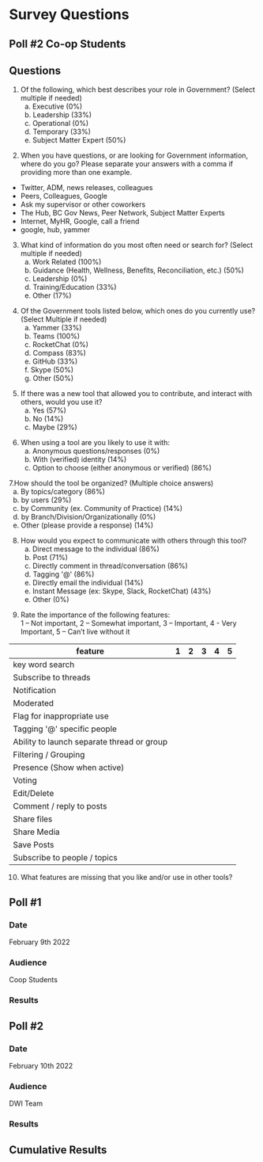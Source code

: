 # Survey Questions

## Poll #2 Co-op Students
## Questions

1. Of the following, which best describes your role in Government? (Select multiple if needed)  
&nbsp; a. Executive  (0%)  
&nbsp; b. Leadership  (33%)  
&nbsp; c. Operational  (0%)  
&nbsp; d. Temporary  (33%)  
&nbsp; e. Subject Matter Expert  (50%)   
  
2. When you have questions, or are looking for Government information, where do you go? Please separate your answers with a comma if providing more than one example.  
- Twitter, ADM, news releases, colleagues  
- Peers, Colleagues, Google  
- Ask my supervisor or other coworkers  
- The Hub, BC Gov News, Peer Network, Subject Matter Experts  
- Internet, MyHR, Google, call a friend  
- google, hub, yammer
  
3.  What kind of information do you most often need or search for? (Select multiple if needed)  
&nbsp; a. Work Related  (100%)  
&nbsp; b. Guidance (Health, Wellness, Benefits, Reconciliation, etc.)  (50%)  
&nbsp; c. Leadership  (0%)  
&nbsp; d. Training/Education  (33%)  
&nbsp; e. Other  (17%)  
  
4. Of the Government tools listed below, which ones do you currently use? (Select Multiple if needed)  
&nbsp; a. Yammer  (33%)  
&nbsp; b. Teams  (100%)  
&nbsp; c. RocketChat  (0%)  
&nbsp; d. Compass  (83%)  
&nbsp; e. GitHub  (33%)  
&nbsp; f. Skype  (50%)  
&nbsp; g. Other  (50%)  
  
5. If there was a new tool that allowed you to contribute, and interact with others, would you use it?    
&nbsp; a. Yes  (57%)  
&nbsp; b. No  (14%)  
&nbsp; c. Maybe  (29%)  
  
6. When using a tool are you likely to use it with:   
&nbsp; a. Anonymous questions/responses  (0%)  
&nbsp; b. With (verified) identity   (14%)  
&nbsp; c. Option to choose (either anonymous or verified)  (86%)  
   
7.How should the tool be organized? (Multiple choice answers)    
&nbsp; a. By topics/category  (86%)  
&nbsp; b. by users  (29%)  
&nbsp; c. by Community (ex. Community of Practice)  (14%)  
&nbsp; d. by Branch/Division/Organizationally   (0%)  
&nbsp; e. Other (please provide a response)  (14%)  
  
8. How would you expect to communicate with others through this tool?   
&nbsp; a. Direct message to the individual   (86%)  
&nbsp; b. Post   (71%)  
&nbsp; c. Directly comment in thread/conversation   (86%)  
&nbsp; d. Tagging '@'   (86%)  
&nbsp; e. Directly email the individual  (14%)  
&nbsp; e. Instant Message (ex: Skype, Slack, RocketChat)  (43%)  
&nbsp; e. Other  (0%)  
  
9. Rate the importance of the following features:  
1 – Not important, 2 – Somewhat important, 3 – Important, 4 - Very Important, 5 – Can’t live without it 
  
| feature | 1 | 2 | 3 | 4 | 5 |
| --- | --- | --- | --- | --- | --- |
| key word search |  
| Subscribe to threads |
| Notification |
| Moderated |
| Flag for inappropriate use |
| Tagging '@' specific people |
| Ability to launch separate thread or group |
| Filtering / Grouping |
| Presence (Show when active) |
| Voting |
| Edit/Delete | 
| Comment / reply to posts |
| Share files |
| Share Media |
| Save Posts |
| Subscribe to people / topics |
  
10. What features are missing that you like and/or use in other tools?  



## Poll #1
### Date
February 9th 2022
### Audience 
Coop Students 
### Results

## Poll #2
### Date
February 10th 2022
### Audience
DWI Team
### Results

## Cumulative Results

